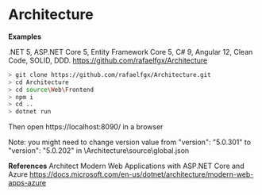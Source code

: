 # Architecture

**Examples**

.NET 5, ASP.NET Core 5, Entity Framework Core 5, C# 9, Angular 12, Clean Code, SOLID, DDD.
https://github.com/rafaelfgx/Architecture
```bash
> git clone https://github.com/rafaelfgx/Architecture.git
> cd Architecture
> cd source\Web\Frontend
> npm i
> cd ..
> dotnet run
```
Then open https://localhost:8090/ in a browser

Note: you might need to change version value from "version": "5.0.301" to "version": "5.0.202" in \Architecture\source\global.json 

**References**
Architect Modern Web Applications with ASP.NET Core and Azure
https://docs.microsoft.com/en-us/dotnet/architecture/modern-web-apps-azure

